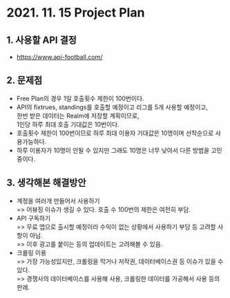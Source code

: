 # 2021. 11. 15 Project Plan

## 1. 사용할 API 결정  
- https://www.api-football.com/

## 2. 문제점
- Free Plan의 경우 1일 호출횟수 제한이 100번이다.
- API의 fixtrues, standings를 호출할 예정이고 리그를 5개 사용할 예정이고,  
  한번 받은 데이터는 Realm에 저장할 계획이므로,  
  1인당 하루 최대 호출 기대값은 10번이다.
- 호출횟수 제한이 100번이므로 하루 최대 이용자 기대값은 10명이며 선착순으로 사용가능하다.
- 하루 이용자가 10명이 안될 수 있지만 그래도 10명은 너무 낮아서 다른 방법을 고민중이다.

## 3. 생각해본 해결방안
- 계정을 여러개 만들어서 사용하기  
  => 어뷰징 이슈가 생길 수 있다. 호출 수 100번의 제한은 여전히 부담.
- API 구독하기  
  => 무료 앱으로 출시할 예정이라 수익이 없는 상황에서 사용하기 부담 등 고려할 사항이 아님.  
  => 이후 광고를 붙이는 등의 업데이트는 고려해볼 수 있음.
- 크롤링 이용  
  => 가장 가능성있지만, 크롤링을 막거나 저작권, 데이터베이스권 등 이슈가 있을 수 있다.  
  => 경쟁사의 데이터베이스를 사용해 사용, 크롤링한 데이터를 가공해서 사용 등의 판례.

